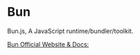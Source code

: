 # Bun
 Bun.js, A JavaScript runtime/bundler/toolkit.

[Bun Official Website & Docs:](https://bun.sh)
 

